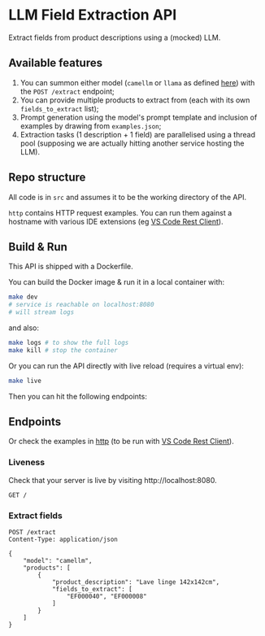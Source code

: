 # LLM Field Extraction API

Extract fields from product descriptions using a (mocked) LLM.

## Available features

1. You can summon either model (`camellm` or `llama` as defined [here](https://github.com/vjern/ml-soft-eng/blob/master/src/extractor.py#L20)) with the `POST /extract` endpoint;
2. You can provide multiple products to extract from (each with its own `fields_to_extract` list);
3. Prompt generation using the model's prompt template and inclusion of examples by drawing from `examples.json`;
4. Extraction tasks (1 description + 1 field) are parallelised using a thread pool (supposing we are actually hitting another service hosting the LLM).

## Repo structure

All code is in `src` and assumes it to be the working directory of the API.

`http` contains HTTP request examples. You can run them against a hostname with various IDE extensions (eg [VS Code Rest Client](https://marketplace.visualstudio.com/items?itemName=humao.rest-client)).

## Build & Run

This API is shipped with a Dockerfile.

You can build the Docker image & run it in a local container with:

```sh
make dev
# service is reachable on localhost:8080
# will stream logs
```

and also:

```sh
make logs # to show the full logs
make kill # stop the container
```

Or you can run the API directly with live reload (requires a virtual env):

```sh
make live
```

Then you can hit the following endpoints:

## Endpoints

Or check the examples in [http](http) (to be run with [VS Code Rest Client](https://marketplace.visualstudio.com/items?itemName=humao.rest-client)).

### Liveness

Check that your server is live by visiting http://localhost:8080.

```http
GET /
```

### Extract fields

```htt
POST /extract
Content-Type: application/json

{
    "model": "camellm",
    "products": [
        {
            "product_description": "Lave linge 142x142cm",
            "fields_to_extract": [
                "EF000040", "EF000008"
            ]
        }
    ]
}
```
